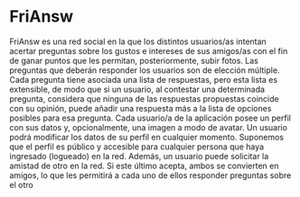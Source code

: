 # FriAnsw 
FriAnsw es una red social en la que los distintos usuarios/as intentan
acertar preguntas sobre los gustos e intereses de sus amigos/as con el fin de ganar puntos que les
permitan, posteriormente, subir fotos. Las preguntas que deberán responder los usuarios son de elección
múltiple. Cada pregunta tiene asociada una lista de respuestas, pero esta lista es extensible, de modo que si
un usuario, al contestar una determinada pregunta, considera que ninguna de las respuestas propuestas
coincide con su opinión, puede añadir una respuesta más a la lista de opciones posibles para esa pregunta.
Cada usuario/a de la aplicación posee un perfil con sus datos y, opcionalmente, una imagen a modo de
avatar. Un usuario podrá modificar los datos de su perfil en cualquier momento. Suponemos que el perfil
es público y accesible para cualquier persona que haya ingresado (logueado) en la red. Además, un usuario
puede solicitar la amistad de otro en la red. Si este último acepta, ambos se convierten en amigos, lo que
les permitirá a cada uno de ellos responder preguntas sobre el otro
